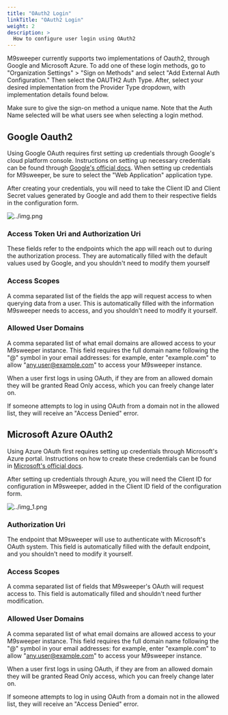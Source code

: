 ```yaml
---
title: "OAuth2 Login"
linkTitle: "OAuth2 Login"
weight: 2
description: >
  How to configure user login using OAuth2
---
```


M9sweeper currently supports two implementations of Oauth2, through Google and Microsoft Azure. To add one of these
login methods, go to "Organization Settings" > "Sign on Methods" and select "Add External Auth Configuration." Then
select the OAUTH2 Auth Type. After, select your desired implementation from the Provider Type dropdown, with
implementation details found below.

Make sure to give the sign-on method a unique name. Note that the Auth Name selected will be what users see when
selecting a login method.

## Google Oauth2

Using Google OAuth requires first setting up credentials through Google's cloud platform console. Instructions on
setting up necessary credentials can be found through [Google's official docs](https://support.google.com/cloud/answer/6158849?hl=en).
When setting up credentials for M9sweeper, be sure to select the "Web Application" application type.

After creating your credentials, you will need to take the Client ID and Client Secret values generated by Google and
add them to their respective fields in the configuration form.

![../img.png](../img.png)

### Access Token Uri and Authorization Uri

These fields refer to the endpoints which the app will reach out to during the authorization process. They are
automatically filled with the default values used by Google, and you shouldn't need to modify them yourself

### Access Scopes

A comma separated list of the fields the app will request access to when querying data from a user. This is automatically
filled with the information M9sweeper needs to access, and you shouldn't need to modify it yourself.

### Allowed User Domains

A comma separated list of what email domains are allowed access to your M9sweeper instance. This field requires the full
domain name following the "@" symbol in your email addresses: for example, enter "example.com" to allow
"any.user@example.com" to access your M9sweeper instance.

When a user first logs in using OAuth, if they are from an allowed domain they will be granted Read Only access, which
you can freely change later on.

If someone attempts to log in using OAuth from a domain not in the allowed list, they will receive an "Access Denied"
error.

## Microsoft Azure OAuth2

Using Azure OAuth first requires setting up credentials through Microsoft's Azure portal. Instructions on how to create
these credentials can be found in [Microsoft's official docs](https://learn.microsoft.com/en-us/azure/active-directory/develop/quickstart-register-app).

After setting up credentials through Azure, you will need the Client ID for configuration in M9sweeper, added in the
Client ID field of the configuration form.

![../img_1.png](../img_1.png)

### Authorization Uri

The endpoint that M9sweeper will use to authenticate with Microsoft's OAuth system. This field is automatically filled
with the default endpoint, and you shouldn't need to modify it yourself.

### Access Scopes

A comma separated list of fields that M9sweeper's OAuth will request access to. This field is automatically filled and
shouldn't need further modification.

### Allowed User Domains

A comma separated list of what email domains are allowed access to your M9sweeper instance. This field requires the full
domain name following the "@" symbol in your email addresses: for example, enter "example.com" to allow
"any.user@example.com" to access your M9sweeper instance.

When a user first logs in using OAuth, if they are from an allowed domain they will be granted Read Only access, which
you can freely change later on.

If someone attempts to log in using OAuth from a domain not in the allowed list, they will receive an "Access Denied"
error.
